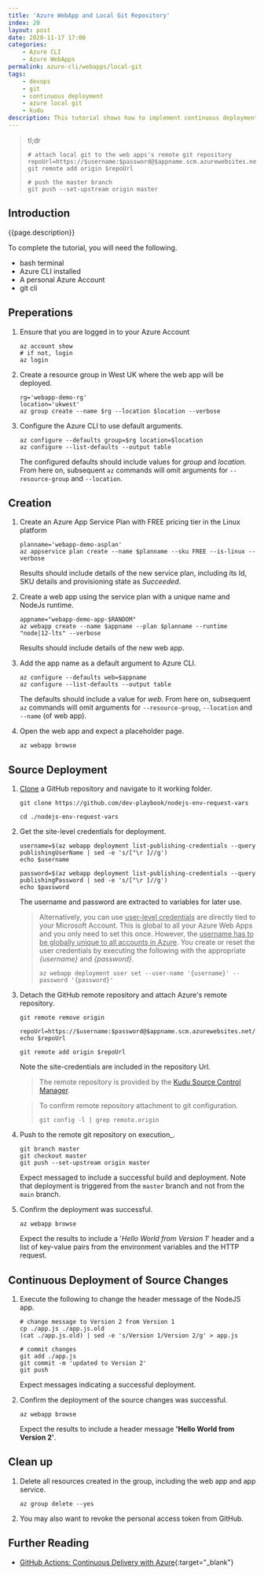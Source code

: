 ```yaml
---
title: 'Azure WebApp and Local Git Repository'
index: 20
layout: post
date: 2020-11-17 17:00
categories: 
    - Azure CLI
    - Azure WebApps
permalink: azure-cli/webapps/local-git
tags:
    - devops
    - git
    - continuous deployment
    - azure local git
    - kudu
description: This tutorial shows how to implement continuous deployment with an Azure Local Git repository.
---
```

>tl;dr
>```shell
># attach local git to the web apps's remote git repository
>repoUrl=https://$username:$password@$appname.scm.azurewebsites.net/$appname.git
>git remote add origin $repoUrl
>
># push the master branch 
>git push --set-upstream origin master
>```

## **Introduction**
{{page.description}}

To complete the tutorial, you will need the following.

- bash terminal
- Azure CLI installed
- A personal Azure Account
- git cli

## **Preperations**

1. Ensure that you are logged in to your Azure Account

    ```shell
    az account show
    # if not, login
    az login
    ```

1. Create a resource group in West UK where the web app will be deployed.

    ```shell
    rg='webapp-demo-rg'
    location='ukwest'
    az group create --name $rg --location $location --verbose
    ```

1. Configure the Azure CLI to use default arguments.
    
    ```shell
    az configure --defaults group=$rg location=$location
    az configure --list-defaults --output table
    ```
    The configured defaults should include values for _group_ and _location_. From here on, subsequent <code>az</code> commands will omit arguments for <code>--resource-group</code> and <code>--location</code>.

## **Creation**

1. Create an Azure App Service Plan with FREE pricing tier in the Linux platform

    ```shell
    planname='webapp-demo-asplan'
    az appservice plan create --name $planname --sku FREE --is-linux --verbose
    ```
    Results should include details of the new service plan, including its Id, SKU details and provisioning state as _Succeeded_.

1. Create a web app using the service plan with a unique name and NodeJs runtime.
    
    ```shell
    appname="webapp-demo-app-$RANDOM"
    az webapp create --name $appname --plan $planname --runtime "node|12-lts" --verbose
    ```
    Results should include details of the new web app.

1. Add the app name as a default argument to Azure CLI.
    
    ```shell
    az configure --defaults web=$appname
    az configure --list-defaults --output table
    ```
    The defaults should include a value for _web_. From here on, subsequent <code>az</code> commands will omit arguments for <code>--resource-group</code>, <code>--location</code> and <code>--name</code> (of web app).

1. Open the web app and expect a placeholder page.

    ```shell
    az webapp browse
    ```

## **Source Deployment**

1. [Clone](https://docs.github.com/en/free-pro-team@latest/github/creating-cloning-and-archiving-repositories/cloning-a-repository) a GitHub repository and navigate to it working folder.

    ```shell
    git clone https://github.com/dev-playbook/nodejs-env-request-vars

    cd ./nodejs-env-request-vars
    ```

1. Get the site-level credentials for deployment.

    ```shell
    username=$(az webapp deployment list-publishing-credentials --query publishingUserName | sed -e 's/["\r ]//g')
    echo $username

    password=$(az webapp deployment list-publishing-credentials --query publishingPassword | sed -e 's/["\r ]//g')
    echo $password
    ```
    The username and password are extracted to variables for later use.

    >Alternatively, you can use <u>user-level credentials</u> are directly tied to your Microsoft Account. This is global to all your Azure Web Apps and you only need to set this once. However, the <u>username has to be globally unique to all accounts in Azure</u>. You create or reset the user credentials by executing the following with the appropriate _{username}_ and _{password}_.
    >```
    >az webapp deployment user set --user-name '{username}' --password '{password}'
    >```

1. Detach the GitHub remote repository and attach Azure's remote repository.

    ```shell
    git remote remove origin

    repoUrl=https://$username:$password@$appname.scm.azurewebsites.net/$appname.git
    echo $repoUrl

    git remote add origin $repoUrl
    ```
    Note the site-credentials are included in the repository Url.
    >The remote repository is provided by the [Kudu Source Control Manager](https://azure.microsoft.com/en-gb/resources/videos/what-is-kudu-with-david-ebbo/).

    >To confirm remote repository attachment to git configuration.
    >```
    >git config -l | grep remote.origin
    >```

1. Push to the remote git repository on execution_.

    ```shell
    git branch master
    git checkout master
    git push --set-upstream origin master
    ```
    Expect messaged to include a successful build and deployment.
    Note that deployment is triggered from the <code>master</code> branch and not from the <code>main</code> branch.

1. Confirm the deployment was successful.

    ```shell
    az webapp browse
    ```
    Expect the results to include a '_Hello World from Version 1_' header and a list of key-value pairs from the environment variables and the HTTP request.

## **Continuous Deployment of Source Changes**

1. Execute the following to change the header message of the NodeJS app.

    ```shell
    # change message to Version 2 from Version 1
    cp ./app.js ./app.js.old
    (cat ./app.js.old) | sed -e 's/Version 1/Version 2/g' > app.js

    # commit changes
    git add ./app.js
    git commit -m 'updated to Version 2'
    git push
    ```
    Expect messages indicating a successful deployment.

1. Confirm the deployment of the source changes was successful.

    ```shell
    az webapp browse
    ```
    Expect the results to include a header message **'Hello World from Version 2'**.

## **Clean up**

1. Delete all resources created in the group, including the web app and app service.

    ```shell
    az group delete --yes
    ```
1. You may also want to revoke the personal access token from GitHub.

## **Further Reading**

- [GitHub Actions: Continuous Delivery with Azure](https://lab.github.com/githubtraining/github-actions:-continuous-delivery-with-azure){:target="_blank"}
